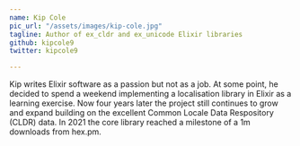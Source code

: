 ```yaml
---
name: Kip Cole
pic_url: "/assets/images/kip-cole.jpg"
tagline: Author of ex_cldr and ex_unicode Elixir libraries
github: kipcole9
twitter: kipcole9

---
```

Kip writes Elixir software as a passion but not as a job. At some point, he decided to spend a weekend implementing a localisation library in Elixir as a learning exercise. Now four years later the project still continues to grow and expand building on the excellent Common Locale Data Respository (CLDR) data. In 2021 the core library reached a milestone of a 1m downloads from hex.pm.